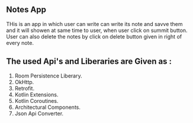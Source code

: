 ## Notes App

THis is an app in which user can write can write its note and savve them and it will showen at same time to user, when user click on summit button.
User can also delete the notes by click on delete button given in right of every note.

## The used Api's and Liberaries are Given as :

1. Room Persistence Liberary.
2. OkHttp.
3. Retrofit.
4. Kotlin Extensions.
5. Kotlin Coroutines.
6. Architectural Components.
7. Json Api Converter.
